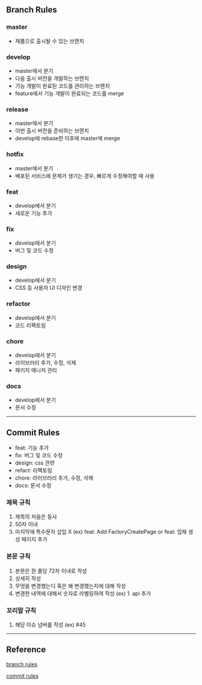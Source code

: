 
## Branch Rules

### master

- 제품으로 출시될 수 있는 브랜치

### develop

- master에서 분기
- 다음 출시 버전을 개발하는 브랜치
- 기능 개발이 완료된 코드를 관리하는 브랜치
- feature에서 기능 개발이 완료되는 코드를 merge

### release

- master에서 분기
- 이번 출시 버전을 준비하는 브랜치
- develop에 rebase한 이후에 master에 merge

### hotfix

- master에서 분기
- 배포된 서비스에 문제가 생기는 경우, 빠르게 수정해야할 때 사용

### feat

- develop에서 분기
- 새로운 기능 추가

### fix

- develop에서 분기
- 버그 및 코드 수정

### design

- develop에서 분기
- CSS 등 사용자 UI 디자인 변경

### refactor

- develop에서 분기
- 코드 리팩토링

### chore

- develop에서 분기
- 라이브러리 추가, 수정, 삭제
- 패키지 매니저 관리

### docs

- develop에서 분기
- 문서 수정

<hr />

## Commit Rules

- feat: 기능 추가
- fix: 버그 및 코드 수정
- design: css 관련
- refact: 리팩토링
- chore: 라이브러리 추가, 수정, 삭제
- docs: 문서 수정

### 제목 규칙

1. 제목의 처음은 동사
2. 50자 이내
3. 마지막에 특수문자 삽입 X
   (ex) feat: Add FactoryCreatePage
   or feat: 업체 생성 페이지 추가

### 본문 규칙

1. 본문은 한 줄당 72자 이내로 작성
2. 상세히 작성
3. 무엇을 변경했는디 혹은 왜 변경했는지에 대해 작성
4. 변경한 내역에 대해서 숫자로 라벨링하여 작성
   (ex) 1. api 추가

### 꼬리말 규칙

1. 해당 이슈 넘버를 작성
   (ex) #45

<hr/>

## Reference

[branch rules](https://techblog.woowahan.com/2553/)

[commit rules](https://overcome-the-limits.tistory.com/entry/%ED%98%91%EC%97%85-%ED%98%91%EC%97%85%EC%9D%84-%EC%9C%84%ED%95%9C-%EA%B8%B0%EB%B3%B8%EC%A0%81%EC%9D%B8-git-%EC%BB%A4%EB%B0%8B%EC%BB%A8%EB%B2%A4%EC%85%98-%EC%84%A4%EC%A0%95%ED%95%98%EA%B8%B0)
